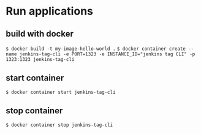 # Run applications

## build with docker 
`$ docker build -t my-image-hello-world .`
`$ docker container create --name jenkins-tag-cli -e PORT=1323 -e INSTANCE_ID="jenkins tag CLI" -p 1323:1323 jenkins-tag-cli`

## start container
`$ docker container start jenkins-tag-cli`


## stop container
`$ docker container stop jenkins-tag-cli`
